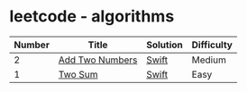 # leetcode - algorithms

| Number | Title | Solution | Difficulty |
| ----- | -------- | ---------- | --------- |
| 2 | [Add Two Numbers](https://leetcode.com/problems/add-two-numbers/) | [Swift](./#2-AddTwoNumbers/AddTwoNumbers.swift) | Medium |
| 1 | [Two Sum](https://leetcode.com/problems/two-sum/) | [Swift](./#1-TwoSum/TwoSum.swift) | Easy |